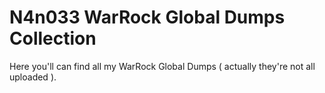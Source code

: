 # N4n033 WarRock Global Dumps Collection

Here you'll can find all my WarRock Global Dumps ( actually they're not all uploaded ).
